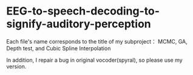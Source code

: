 # EEG-to-speech-decoding-to-signify-auditory-perception

Each file's name corresponds to the title of my subproject：
MCMC, GA, Depth test, and Cubic Spline Interpolation

In addition, I repair a bug in original vocoder(spyral), so please use my version.
